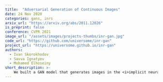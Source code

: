```yaml
---
title:  "Adversarial Generation of Continuous Images"
date: 24 Nov 2020
categories: gans, inrs
arxiv_url: "https://arxiv.org/abs/2011.12026"
is_preprint: false
conference: CVPR 2021
image_url: "/assets/images/projects-thumbs/inr-gan.jpg"
code_url: "https://github.com/universome/inr-gan"
project_url: "https://universome.github.io/inr-gan"
authors:
  - Ivan Skorokhodov
  - Savva Ignatyev
  - Mohamed Elhoseiny
short_description: >-
    We built a GAN model that generates images in the <i>implicit neural representation</i> (INR) form. An INR is a function \(F(c)\) which takes coordinates \(c = (x, y)\) as input and predicts a pixel value \(v = (r, g, b)\). In this way, our generator is a hypernetwork that generates parameters for \(F(c)\). We proposed two techniques to scale such a model to real-world datasets: factorized multiplicative modulation (FMM) and multi-scale INRs. We achieved decent (for INR-based models) generative quality on LSUN Churches \(256^2\), LSUN Bedrooms \(256^2\), and FFHQ \(1024^2\) and showed a lot of interesting properties of INR-based decoders. At the end of the day, our approach turned out to be very similar to StyleGAN2 with 1x1 convolutions, coordinate embeddings, and nearest neighbor upsampling.
---
```

